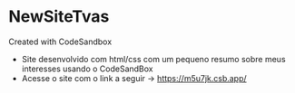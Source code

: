 # NewSiteTvas
Created with CodeSandbox
* Site desenvolvido com html/css com um pequeno resumo sobre meus interesses usando o CodeSandBox
* Acesse o site com o link a seguir -> https://m5u7jk.csb.app/
